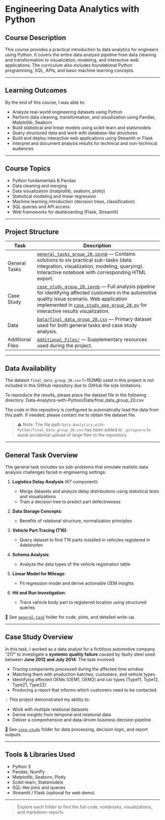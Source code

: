 # Engineering Data Analytics with Python

## Course Description

This course provides a practical introduction to data analytics for engineers using Python. It covers the entire data analysis pipeline from data cleaning and transformation to visualization, modeling, and interactive web applications. The curriculum also includes foundational Python programming, SQL, APIs, and basic machine learning concepts.

---

## Learning Outcomes

By the end of this course, I was able to:

- Analyze real-world engineering datasets using Python
- Perform data cleaning, transformation, and visualization using Pandas, Matplotlib, Seaborn
- Build statistical and linear models using scikit-learn and statsmodels
- Query structured data and work with database-like structures
- Build and deploy interactive web applications using Streamlit or Flask
- Interpret and document analysis results for technical and non-technical audiences

---

## Course Topics

- Python fundamentals & Pandas
- Data cleaning and merging
- Data visualization (matplotlib, seaborn, plotly)
- Statistical modeling and linear regression
- Machine learning introduction (decision trees, classification)
- SQL queries and API access
- Web frameworks for dashboarding (Flask, Streamlit)

---

## Project Structure

| Task | Description |
|------|-------------|
| General Tasks | [`general_tasks_group_20.ipynb`](./general_tasks_group_20.ipynb) — Contains solutions to six practical sub-tasks (data integration, visualization, modeling, querying). Interactive notebook with corresponding HTML export. |
| Case Study | [`case_study_group_20.ipynb`](./case_study_group_20.ipynb) — Full analysis pipeline for identifying affected customers in the automotive quality issue scenario. Web application implemented in [`case_study_app_group_20.py`](./case_study_app_group_20.py) for interactive results visualization. |
| Data | [`Data/final_data_group_20.csv`](./Data/final_data_group_20.csv) — Primary dataset used for both general tasks and case study analysis. |
| Additional Files | [`Additional_Files/`](./Additional_Files/) — Supplementary resources used during the project. |

---

## Data Availability

The dataset `final_data_group_20.csv` (~152MB) used in this project is not included in this GitHub repository due to GitHub file size limitations.

To reproduce the results, please place the dataset file in the following directory:
Data-Analytics-with-Python/Data/final_data_group_20.csv

The code in this repository is configured to automatically load the data from this path. If needed, please contact me to obtain the dataset file.

> ⚠️ Note: The file path `Data-Analytics-with-Python/final_data_group_20.csv` has been added to `.gitignore` to avoid accidental upload of large files to the repository.

---
## General Task Overview

The general task includes six sub-problems that simulate realistic data analysis challenges faced in engineering settings:

1. **Logistics Delay Analysis** (K7 component):  
   - Merge datasets and analyze delay distributions using statistical tests and visualizations  
   - Train a decision tree to predict part defectiveness

2. **Data Storage Concepts**:  
   - Benefits of relational structure, normalization principles

3. **Vehicle Part Tracing (T16)**:  
   - Query dataset to find T16 parts installed in vehicles registered in Adelshofen

4. **Schema Analysis**:  
   - Analyze the data types of the vehicle registration table

5. **Linear Model for Mileage**:  
   - Fit regression model and derive actionable OEM insights

6. **Hit and Run Investigation**:  
   - Trace vehicle body part to registered location using structured queries

📂 See [`general-task`](./general-task) folder for code, plots, and detailed write-up.

---

## Case Study Overview

In this task, I worked as a data analyst for a fictitious automotive company “217” to investigate a **systemic quality failure** caused by faulty steel used between **June 2012 and July 2014**. The task involved:

- Tracing components processed during the affected time window
- Matching them with production batches, customers, and vehicle types
- Identifying affected OEMs (OEM1, OEM2) and car types (Type11, Type12, Type21, Type22)
- Producing a report that informs which customers need to be contacted

💡 This project demonstrated my ability to:
- Work with multiple relational datasets
- Derive insights from temporal and relational data
- Deliver a comprehensive and data-driven business decision pipeline

📂 See [`case-study`](./case-study) folder for data processing, decision logic, and report outputs.

---

## Tools & Libraries Used

- Python 3
- Pandas, NumPy
- Matplotlib, Seaborn, Plotly
- Scikit-learn, Statsmodels
- SQL-like joins and queries
- Streamlit / Flask (optional for web demo)

---


> Explore each folder to find the full code, notebooks, visualizations, and markdown reports.
